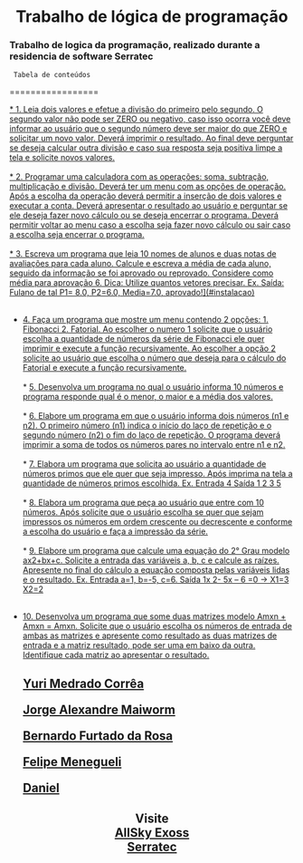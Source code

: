 <h1 align="center">Trabalho de lógica de programação</h1>
<h3>
Trabalho de logica da programação, realizado durante a residencia de software Serratec<br>
</h3>

     Tabela de conteúdos
=================
<!--ts-->
   <a href="http://www.allskyexossjam1.br-web.com/">* 1. Leia dois valores e efetue a divisão do primeiro pelo segundo. O segundo valor não pode ser ZERO
ou negativo, caso isso ocorra você deve informar ao usuário que o segundo número deve ser maior
do que ZERO e solicitar um novo valor. Deverá imprimir o resultado. Ao final deve perguntar se
deseja calcular outra divisão e caso sua resposta seja positiva limpe a tela e solicite novos valores.</a><br><br>
   <a href="https://github.com/YuriMCorrea/LogicaDeProgramacao/blob/main/GRUPO_7__Ex_02.por"/>* 2. Programar uma calculadora com as operações: soma, subtração, multiplicação e divisão. Deverá ter
um menu com as opções de operação. Após a escolha da operação deverá permitir a inserção de
dois valores e executar a conta. Deverá apresentar o resultado ao usuário e perguntar se ele deseja
fazer novo cálculo ou se deseja encerrar o programa. Deverá permitir voltar ao menu caso a escolha
seja fazer novo cálculo ou sair caso a escolha seja encerrar o programa.</a><br><br>
  <a href="https://github.com/YuriMCorrea/LogicaDeProgramacao/blob/main/GRUPO_7__Ex_01.por"/> * 3. Escreva um programa que leia 10 nomes de alunos e duas notas de avaliações para cada aluno.
Calcule e escreva a média de cada aluno, seguido da informação se foi aprovado ou reprovado.
Considere como média para aprovação 6. Dica: Utilize quantos vetores precisar. Ex. Saída: Fulano
de tal P1= 8.0, P2=6.0, Media=7.0, aprovado!](#instalacao)</a><br><br>
   * [4. Faça um programa que mostre um menu contendo 2 opções: 1. Fibonacci 2. Fatorial. Ao escolher o
numero 1 solicite que o usuário escolha a quantidade de números da série de Fibonacci ele quer
imprimir e execute a função recursivamente. Ao escolher a opção 2 solicite ao usuário que escolha
o número que deseja para o cálculo do Fatorial e execute a função recursivamente.](#como-usar)<br><br>
    * [5. Desenvolva um programa no qual o usuário informa 10 números e programa responde qual é o
menor, o maior e a média dos valores.](#pre-requisitos)<br><br>
    * [6. Elabore um programa em que o usuário informa dois números (n1 e n2). O primeiro número (n1)
indica o início do laço de repetição e o segundo número (n2) o fim do laço de repetição. O
programa deverá imprimir a soma de todos os números pares no intervalo entre n1 e n2.](#local-files)<br><br>
    * [7. Elabora um programa que solicita ao usuário a quantidade de números primos que ele quer que
seja impresso. Após imprima na tela a quantidade de números primos escolhida. Ex. Entrada 4
Saída 1 2 3 5](#remote-files)<br><br>
    * [8. Elabora um programa que peça ao usuário que entre com 10 números. Após solicite que o usuário
escolha se quer que sejam impressos os números em ordem crescente ou decrescente e conforme
a escolha do usuário e faça a impressão da série.](#multiple-files)<br><br>
    * [9. Elabore um programa que calcule uma equação do 2° Grau modelo ax2+bx+c. Solicite a entrada das
variáveis a, b, c e calcule as raízes. Apresente no final do cálculo a equação composta pelas
variáveis lidas e o resultado. Ex. Entrada a=1, b=-5, c=6. Saída 1x
2- 5x – 6 =0 -> X1=3 X2=2](#combo)<br><br>
  * [10. Desenvolva um programa que some duas matrizes modelo Amxn + Amxn = Amxn. Solicite que o
usuário escolha os números de entrada de ambas as matrizes e apresente como resultado as duas
matrizes de entrada e a matriz resultado, pode ser uma em baixo da outra. Identifique cada matriz
ao apresentar o resultado.](#testes)
   

	<h2>
	<a href="https://github.com/YuriMCorrea">Yuri Medrado Corrêa</a>
	
	<a href="https://github.com/Jrmaiworm">Jorge Alexandre Maiworm</a>
	
	<a href="">Bernardo Furtado da Rosa</a>
	
	<a href="https://github.com/FELIPEMENEGUELI">Felipe Menegueli</a>
	
	<a href="https://github.com/YuriMCorrea">Daniel</a>
	<h2>
<p align="center">
	<h2 align="center"> Visite <h\2><br>
 <a href="http://www.allskyexossjam1.br-web.com/">AllSky Exoss</a> <br>
<a href="http://serratec.org/">Serratec</a> 

<!--te-->

